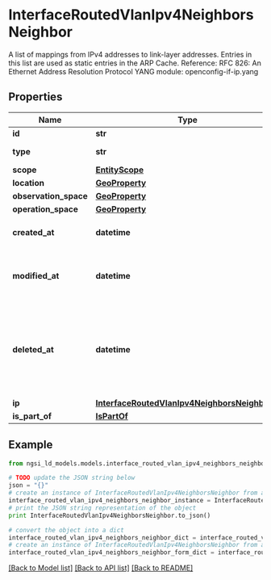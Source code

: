 # InterfaceRoutedVlanIpv4NeighborsNeighbor

A list of mappings from IPv4 addresses to link-layer addresses.  Entries in this list are used as static entries in the ARP Cache.  Reference: RFC 826: An Ethernet Address Resolution Protocol  YANG module: openconfig-if-ip.yang 

## Properties

Name | Type | Description | Notes
------------ | ------------- | ------------- | -------------
**id** | **str** | Entity id.  | [optional] 
**type** | **str** | NGSI-LD Entity identifier. It has to be InterfaceRoutedVlanIpv4NeighborsNeighbor. | [default to 'InterfaceRoutedVlanIpv4NeighborsNeighbor']
**scope** | [**EntityScope**](EntityScope.md) |  | [optional] 
**location** | [**GeoProperty**](GeoProperty.md) |  | [optional] 
**observation_space** | [**GeoProperty**](GeoProperty.md) |  | [optional] 
**operation_space** | [**GeoProperty**](GeoProperty.md) |  | [optional] 
**created_at** | **datetime** | Is defined as the temporal Property at which the Entity, Property or Relationship was entered into an NGSI-LD system.  | [optional] [readonly] 
**modified_at** | **datetime** | Is defined as the temporal Property at which the Entity, Property or Relationship was last modified in an NGSI-LD system, e.g. in order to correct a previously entered incorrect value.  | [optional] [readonly] 
**deleted_at** | **datetime** | Is defined as the temporal Property at which the Entity, Property or Relationship was deleted from an NGSI-LD system.  Entity deletion timestamp. See clause 4.8 It is only used in notifications reporting deletions and in the Temporal Representation of Entities (clause 4.5.6), Properties (clause 4.5.7), Relationships (clause 4.5.8) and LanguageProperties (clause 5.2.32).  | [optional] [readonly] 
**ip** | [**InterfaceRoutedVlanIpv4NeighborsNeighborIp**](InterfaceRoutedVlanIpv4NeighborsNeighborIp.md) |  | [optional] 
**is_part_of** | [**IsPartOf**](IsPartOf.md) |  | 

## Example

```python
from ngsi_ld_models.models.interface_routed_vlan_ipv4_neighbors_neighbor import InterfaceRoutedVlanIpv4NeighborsNeighbor

# TODO update the JSON string below
json = "{}"
# create an instance of InterfaceRoutedVlanIpv4NeighborsNeighbor from a JSON string
interface_routed_vlan_ipv4_neighbors_neighbor_instance = InterfaceRoutedVlanIpv4NeighborsNeighbor.from_json(json)
# print the JSON string representation of the object
print InterfaceRoutedVlanIpv4NeighborsNeighbor.to_json()

# convert the object into a dict
interface_routed_vlan_ipv4_neighbors_neighbor_dict = interface_routed_vlan_ipv4_neighbors_neighbor_instance.to_dict()
# create an instance of InterfaceRoutedVlanIpv4NeighborsNeighbor from a dict
interface_routed_vlan_ipv4_neighbors_neighbor_form_dict = interface_routed_vlan_ipv4_neighbors_neighbor.from_dict(interface_routed_vlan_ipv4_neighbors_neighbor_dict)
```
[[Back to Model list]](../README.md#documentation-for-models) [[Back to API list]](../README.md#documentation-for-api-endpoints) [[Back to README]](../README.md)


